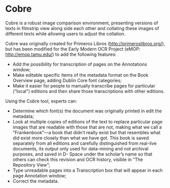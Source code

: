 # Cobre
Cobre is a robust image comparison environment, presenting versions of texts in filmstrip view along side each other and 
collating these images of different texts while allowing users to adjust the collation.

Cobre was originally created for Primeros Libros (http://primeroslibros.org/), but has been modified for the Early Modern OCR 
Project (eMOP: http://emop.tamu.edu/) to add the following features:
+ Add the possibility for transcription of pages on the Annotations window;
+ Make editable specific items of the metadata format on the Book Overview
page, adding Dublin Core font categories;
+ Make it easier for people to manually transcribe pages for particular (“local”)
editions and then share those transcriptions with other editions.

Using the Cobre tool, experts can:
+ Determine which font(s) the document was originally printed in edit the
metadata;
+ Look at multiple copies of editions of the text to replace particular page
images that are readable with those that are not, making what we call a “Frankenbook”—a 
book that didn’t really exist but that resembles what
did exist more closely than what we have got. This book is saved separately
from all editions and carefully distinguished from real-live documents, its
output only used for data-mining and not archival purposes, and saved in D-
Space under the scholar’s name so that others can check this revision and
OCR history, visible in “The Repository View”;
+ Type unreadable pages into a Transcription box that will appear in each
page Annotation window;
+ Correct the metadata.